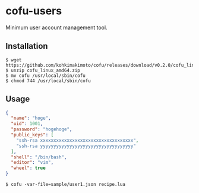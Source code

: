 # cofu-users
Minimum user account management tool.

## Installation

```
$ wget https://github.com/kohkimakimoto/cofu/releases/download/v0.2.0/cofu_linux_amd64.zip
$ unzip cofu_linux_amd64.zip
$ mv cofu /usr/local/sbin/cofu
$ chmod 744 /usr/local/sbin/cofu
```

## Usage

```users.json
{
  "name": "hoge",
  "uid": 1001,
  "password": "hogehoge",
  "public_keys": [
    "ssh-rsa xxxxxxxxxxxxxxxxxxxxxxxxxxxxxxxxxxx",
    "ssh-rsa yyyyyyyyyyyyyyyyyyyyyyyyyyyyyyyyyyy"
  ],
  "shell": "/bin/bash",
  "editor": "vim",
  "wheel": true
}
```

```
$ cofu -var-file=sample/user1.json recipe.lua
```
